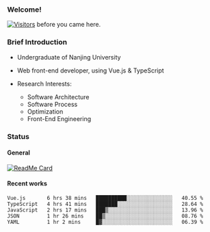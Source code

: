 ### Welcome!

[![Visitors](https://visitor-badge.laobi.icu/badge?page_id=HermitSun.HermitSun)]() before you came here.

### Brief Introduction

- Undergraduate of Nanjing University

- Web front-end developer, using Vue.js & TypeScript

- Research Interests: 
  - Software Architecture
  - Software Process
  - Optimization
  - Front-End Engineering

### Status

#### General

[![ReadMe Card](https://github-readme-stats.hermitsun.vercel.app/api?username=HermitSun&count_private=true&show_icons=true)]()

#### Recent works

<!--START_SECTION:waka-->
```text
Vue.js       6 hrs 38 mins   ██████████░░░░░░░░░░░░░░░   40.55 % 
TypeScript   4 hrs 41 mins   ███████░░░░░░░░░░░░░░░░░░   28.64 % 
JavaScript   2 hrs 17 mins   ███▒░░░░░░░░░░░░░░░░░░░░░   13.96 % 
JSON         1 hr 26 mins    ██▒░░░░░░░░░░░░░░░░░░░░░░   08.76 % 
YAML         1 hr 2 mins     █▓░░░░░░░░░░░░░░░░░░░░░░░   06.39 % 
```
<!--END_SECTION:waka-->
